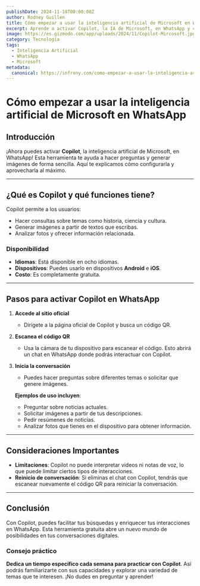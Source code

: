 ```yaml
---
publishDate: 2024-11-18T00:00:00Z
author: Rodney Guillen
title: Cómo empezar a usar la inteligencia artificial de Microsoft en WhatsApp
excerpt: Aprende a activar Copilot, la IA de Microsoft, en WhatsApp y cómo sacarle el máximo provecho. Configúrala y conoce sus limitaciones.
image: https://es.gizmodo.com/app/uploads/2024/11/Copilot-Mircosoft.jpg
category: Tecnología
tags:
  - Inteligencia Artificial
  - WhatsApp
  - Microsoft
metadata:
  canonical: https://infrony.com/como-empezar-a-usar-la-inteligencia-artificial-de-microsoft-en-whatsapp
---
```


# Cómo empezar a usar la inteligencia artificial de Microsoft en WhatsApp

## Introducción

¡Ahora puedes activar **Copilot**, la inteligencia artificial de Microsoft, en WhatsApp! Esta herramienta te ayuda a hacer preguntas y generar imágenes de forma sencilla. Aquí te explicamos cómo configurarla y aprovecharla al máximo.

---

## ¿Qué es Copilot y qué funciones tiene?

Copilot permite a los usuarios:

- Hacer consultas sobre temas como historia, ciencia y cultura.
- Generar imágenes a partir de textos que escribas.
- Analizar fotos y ofrecer información relacionada.

### Disponibilidad

- **Idiomas**: Está disponible en ocho idiomas.
- **Dispositivos**: Puedes usarlo en dispositivos **Android** e **iOS**.
- **Costo**: Es completamente gratuita.

---

## Pasos para activar Copilot en WhatsApp

1. **Accede al sitio oficial**

   - Dirígete a la página oficial de Copilot y busca un código QR.

2. **Escanea el código QR**

   - Usa la cámara de tu dispositivo para escanear el código. Esto abrirá un chat en WhatsApp donde podrás interactuar con Copilot.

3. **Inicia la conversación**

   - Puedes hacer preguntas sobre diferentes temas o solicitar que genere imágenes.

   **Ejemplos de uso incluyen**:

   - Preguntar sobre noticias actuales.
   - Solicitar imágenes a partir de tus descripciones.
   - Pedir resúmenes de noticias.
   - Analizar fotos que tienes en el dispositivo para obtener información.

---

## Consideraciones Importantes

- **Limitaciones**: Copilot no puede interpretar videos ni notas de voz, lo que puede limitar ciertos tipos de interacciones.
- **Reinicio de conversación**: Si eliminas el chat con Copilot, tendrás que escanear nuevamente el código QR para reiniciar la conversación.

---

## Conclusión

Con Copilot, puedes facilitar tus búsquedas y enriquecer tus interacciones en WhatsApp. Esta herramienta gratuita abre un nuevo mundo de posibilidades en tus conversaciones digitales.

### Consejo práctico

**Dedica un tiempo específico cada semana para practicar con Copilot**. Así podrás familiarizarte con sus capacidades y explorar una variedad de temas que te interesen. ¡No dudes en preguntar y aprender!
